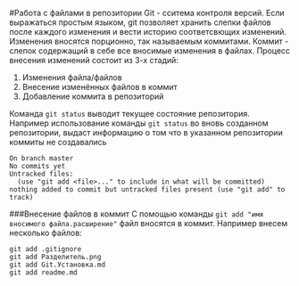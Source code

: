 #Работа с файлами в репозитории
Git - сситема контроля версий. Если выражаться простым языком, git позволяет хранить слепки файлов после каждого изменения и вести историю соответсвющих изменений.
Изменения вносятся порционно, так называемым коммитами.
Коммит - слепок содержащий в себе все вносимые изменения в файлах.
Процесс внесения изменений состоит из 3-х стадий:
1. Изменения файла/файлов 
2. Внесение изменённых файлов в коммит
3. Добавление коммита в репозиторий

Команда `git status` выводит текущее состояние репозитория. Например использование команды `git status` во вновь созданном репозитории, выдаст информацию о том что в указанном репозитории коммиты не создавались

```
On branch master
No commits yet
Untracked files:
  (use "git add <file>..." to include in what will be committed)
nothing added to commit but untracked files present (use "git add" to track)
```


###Внесение файлов в коммит
С помощью команды `git add "имя вносимого файла.расширение"` файл вносятся в коммит. Например внесем несколько файлов:
```
git add .gitignore
git add Разделитель.png
git add Git.Установка.md
git add readme.md
```